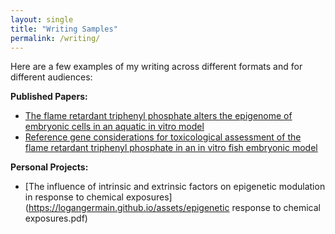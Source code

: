 ```yaml
---
layout: single
title: "Writing Samples"
permalink: /writing/
---
```


Here are a few examples of my writing across different formats and for different audiences:

**Published Papers:**
- [The flame retardant triphenyl phosphate alters the epigenome of embryonic cells in an aquatic in vitro model](https://analyticalsciencejournals.onlinelibrary.wiley.com/doi/10.1002/jat.4589)
- [Reference gene considerations for toxicological assessment of the flame retardant triphenyl phosphate in an in vitro fish embryonic model](https://analyticalsciencejournals.onlinelibrary.wiley.com/doi/10.1002/jat.4698)

**Personal Projects:**
- [The influence of intrinsic and extrinsic factors on epigenetic modulation in
response to chemical exposures] (https://logangermain.github.io/assets/epigenetic response to chemical exposures.pdf)

